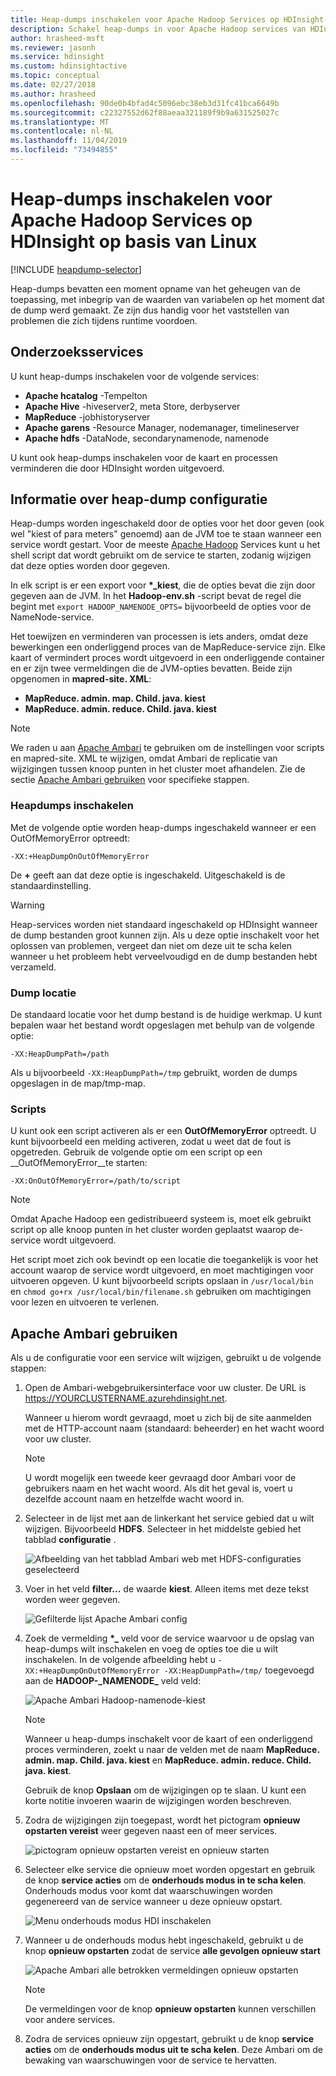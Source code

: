 ```yaml
---
title: Heap-dumps inschakelen voor Apache Hadoop Services op HDInsight-Azure
description: Schakel heap-dumps in voor Apache Hadoop services van HDInsight-clusters op basis van Linux voor fout opsporing en analyse.
author: hrasheed-msft
ms.reviewer: jasonh
ms.service: hdinsight
ms.custom: hdinsightactive
ms.topic: conceptual
ms.date: 02/27/2018
ms.author: hrasheed
ms.openlocfilehash: 90de0b4bfad4c5096ebc38eb3d31fc41bca6649b
ms.sourcegitcommit: c22327552d62f88aeaa321189f9b9a631525027c
ms.translationtype: MT
ms.contentlocale: nl-NL
ms.lasthandoff: 11/04/2019
ms.locfileid: "73494855"
---
```

# <a name="enable-heap-dumps-for-apache-hadoop-services-on-linux-based-hdinsight"></a>Heap-dumps inschakelen voor Apache Hadoop Services op HDInsight op basis van Linux

[!INCLUDE [heapdump-selector](../../includes/hdinsight-selector-heap-dump.md)]

Heap-dumps bevatten een moment opname van het geheugen van de toepassing, met inbegrip van de waarden van variabelen op het moment dat de dump werd gemaakt. Ze zijn dus handig voor het vaststellen van problemen die zich tijdens runtime voordoen.

## <a name="whichServices"></a>Onderzoeksservices

U kunt heap-dumps inschakelen voor de volgende services:

* **Apache hcatalog** -Tempelton
* **Apache Hive** -hiveserver2, meta Store, derbyserver
* **MapReduce** -jobhistoryserver
* **Apache garens** -Resource Manager, nodemanager, timelineserver
* **Apache hdfs** -DataNode, secondarynamenode, namenode

U kunt ook heap-dumps inschakelen voor de kaart en processen verminderen die door HDInsight worden uitgevoerd.

## <a name="configuration"></a>Informatie over heap-dump configuratie

Heap-dumps worden ingeschakeld door de opties voor het door geven (ook wel "kiest of para meters" genoemd) aan de JVM toe te staan wanneer een service wordt gestart. Voor de meeste [Apache Hadoop](https://hadoop.apache.org/) Services kunt u het shell script dat wordt gebruikt om de service te starten, zodanig wijzigen dat deze opties worden door gegeven.

In elk script is er een export voor **\*\_kiest**, die de opties bevat die zijn door gegeven aan de JVM. In het **Hadoop-env.sh** -script bevat de regel die begint met `export HADOOP_NAMENODE_OPTS=` bijvoorbeeld de opties voor de NameNode-service.

Het toewijzen en verminderen van processen is iets anders, omdat deze bewerkingen een onderliggend proces van de MapReduce-service zijn. Elke kaart of vermindert proces wordt uitgevoerd in een onderliggende container en er zijn twee vermeldingen die de JVM-opties bevatten. Beide zijn opgenomen in **mapred-site. XML**:

* **MapReduce. admin. map. Child. java. kiest**
* **MapReduce. admin. reduce. Child. java. kiest**

> [!NOTE]  
> We raden u aan [Apache Ambari](https://ambari.apache.org/) te gebruiken om de instellingen voor scripts en mapred-site. XML te wijzigen, omdat Ambari de replicatie van wijzigingen tussen knoop punten in het cluster moet afhandelen. Zie de sectie [Apache Ambari gebruiken](#using-apache-ambari) voor specifieke stappen.

### <a name="enable-heap-dumps"></a>Heapdumps inschakelen

Met de volgende optie worden heap-dumps ingeschakeld wanneer er een OutOfMemoryError optreedt:

    -XX:+HeapDumpOnOutOfMemoryError

De **+** geeft aan dat deze optie is ingeschakeld. Uitgeschakeld is de standaardinstelling.

> [!WARNING]  
> Heap-services worden niet standaard ingeschakeld op HDInsight wanneer de dump bestanden groot kunnen zijn. Als u deze optie inschakelt voor het oplossen van problemen, vergeet dan niet om deze uit te scha kelen wanneer u het probleem hebt verveelvoudigd en de dump bestanden hebt verzameld.

### <a name="dump-location"></a>Dump locatie

De standaard locatie voor het dump bestand is de huidige werkmap. U kunt bepalen waar het bestand wordt opgeslagen met behulp van de volgende optie:

    -XX:HeapDumpPath=/path

Als u bijvoorbeeld `-XX:HeapDumpPath=/tmp` gebruikt, worden de dumps opgeslagen in de map/tmp-map.

### <a name="scripts"></a>Scripts

U kunt ook een script activeren als er een **OutOfMemoryError** optreedt. U kunt bijvoorbeeld een melding activeren, zodat u weet dat de fout is opgetreden. Gebruik de volgende optie om een script op een __OutOfMemoryError__te starten:

    -XX:OnOutOfMemoryError=/path/to/script

> [!NOTE]  
> Omdat Apache Hadoop een gedistribueerd systeem is, moet elk gebruikt script op alle knoop punten in het cluster worden geplaatst waarop de-service wordt uitgevoerd.
> 
> Het script moet zich ook bevindt op een locatie die toegankelijk is voor het account waarop de service wordt uitgevoerd, en moet machtigingen voor uitvoeren opgeven. U kunt bijvoorbeeld scripts opslaan in `/usr/local/bin` en `chmod go+rx /usr/local/bin/filename.sh` gebruiken om machtigingen voor lezen en uitvoeren te verlenen.

## <a name="using-apache-ambari"></a>Apache Ambari gebruiken

Als u de configuratie voor een service wilt wijzigen, gebruikt u de volgende stappen:

1. Open de Ambari-webgebruikersinterface voor uw cluster. De URL is https://YOURCLUSTERNAME.azurehdinsight.net.

    Wanneer u hierom wordt gevraagd, moet u zich bij de site aanmelden met de HTTP-account naam (standaard: beheerder) en het wacht woord voor uw cluster.

   > [!NOTE]  
   > U wordt mogelijk een tweede keer gevraagd door Ambari voor de gebruikers naam en het wacht woord. Als dit het geval is, voert u dezelfde account naam en hetzelfde wacht woord in.

2. Selecteer in de lijst met aan de linkerkant het service gebied dat u wilt wijzigen. Bijvoorbeeld **HDFS**. Selecteer in het middelste gebied het tabblad **configuratie** .

    ![Afbeelding van het tabblad Ambari web met HDFS-configuraties geselecteerd](./media/hdinsight-hadoop-collect-debug-heap-dump-linux/hdi-service-config-tab.png)

3. Voer in het veld **filter...** de waarde **kiest**. Alleen items met deze tekst worden weer gegeven.

    ![Gefilterde lijst Apache Ambari config](./media/hdinsight-hadoop-collect-debug-heap-dump-linux/hdinsight-filter-list.png)

4. Zoek de vermelding **\*\_** veld voor de service waarvoor u de opslag van heap-dumps wilt inschakelen en voeg de opties toe die u wilt inschakelen. In de volgende afbeelding hebt u `-XX:+HeapDumpOnOutOfMemoryError -XX:HeapDumpPath=/tmp/` toegevoegd aan de **HADOOP-\_NAMENODE\_** veld veld:

    ![Apache Ambari Hadoop-namenode-kiest](./media/hdinsight-hadoop-collect-debug-heap-dump-linux/hadoop-namenode-opts.png)

   > [!NOTE]  
   > Wanneer u heap-dumps inschakelt voor de kaart of een onderliggend proces verminderen, zoekt u naar de velden met de naam **MapReduce. admin. map. Child. java. kiest** en **MapReduce. admin. reduce. Child. java. kiest**.

    Gebruik de knop **Opslaan** om de wijzigingen op te slaan. U kunt een korte notitie invoeren waarin de wijzigingen worden beschreven.

5. Zodra de wijzigingen zijn toegepast, wordt het pictogram **opnieuw opstarten vereist** weer gegeven naast een of meer services.

    ![pictogram opnieuw opstarten vereist en opnieuw starten](./media/hdinsight-hadoop-collect-debug-heap-dump-linux/restart-required-icon.png)

6. Selecteer elke service die opnieuw moet worden opgestart en gebruik de knop **service acties** om de **onderhouds modus in te scha kelen**. Onderhouds modus voor komt dat waarschuwingen worden gegenereerd van de service wanneer u deze opnieuw opstart.

    ![Menu onderhouds modus HDI inschakelen](./media/hdinsight-hadoop-collect-debug-heap-dump-linux/hdi-maintenance-mode.png)

7. Wanneer u de onderhouds modus hebt ingeschakeld, gebruikt u de knop **opnieuw opstarten** zodat de service **alle gevolgen opnieuw start**

    ![Apache Ambari alle betrokken vermeldingen opnieuw opstarten](./media/hdinsight-hadoop-collect-debug-heap-dump-linux/hdi-restart-all-button.png)

   > [!NOTE]  
   > De vermeldingen voor de knop **opnieuw opstarten** kunnen verschillen voor andere services.

8. Zodra de services opnieuw zijn opgestart, gebruikt u de knop **service acties** om de **onderhouds modus uit te scha kelen**. Deze Ambari om de bewaking van waarschuwingen voor de service te hervatten.

